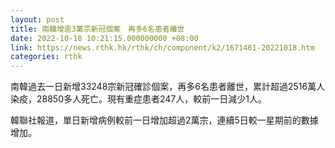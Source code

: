 ```yaml
---
layout: post
title: 南韓增逾3萬宗新冠個案　再多6名患者離世
date: 2022-10-18 10:21:15.000000000 +08:00
link: https://news.rthk.hk/rthk/ch/component/k2/1671461-20221018.htm
categories: rthk
---
```


南韓過去一日新增33248宗新冠確診個案，再多6名患者離世，累計超過2516萬人染疫，28850多人死亡。現有重症患者247人，較前一日減少1人。

韓聯社報道，單日新增病例較前一日增加超過2萬宗，連續5日較一星期前的數據增加。
